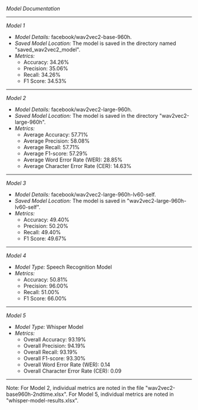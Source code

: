 *Model Documentation*

---

*Model 1*

- *Model Details:* facebook/wav2vec2-base-960h.
- *Saved Model Location:* The model is saved in the directory named "saved_wav2vec2_model".
- *Metrics:*
  - Accuracy: 34.26%
  - Precision: 35.06%
  - Recall: 34.26%
  - F1 Score: 34.53%

---

*Model 2*

- *Model Details:* facebook/wav2vec2-large-960h.
- *Saved Model Location:* The model is saved in the directory "wav2vec2-large-960h".
- *Metrics:*
  - Average Accuracy: 57.71%
  - Average Precision: 58.08%
  - Average Recall: 57.71%
  - Average F1-score: 57.29%
  - Average Word Error Rate (WER): 28.85%
  - Average Character Error Rate (CER): 14.63%

---

*Model 3*

- *Model Details:* facebook/wav2vec2-large-960h-lv60-self.
- *Saved Model Location:* The model is saved in "wav2vec2-large-960h-lv60-self".
- *Metrics:*
  - Accuracy: 49.40%
  - Precision: 50.20%
  - Recall: 49.40%
  - F1 Score: 49.67%

---

*Model 4*

- *Model Type:* Speech Recognition Model
- *Metrics:*
  - Accuracy: 50.81%
  - Precision: 96.00%
  - Recall: 51.00%
  - F1 Score: 66.00%

---

*Model 5*

- *Model Type:* Whisper Model
- *Metrics:*
  - Overall Accuracy: 93.19%
  - Overall Precision: 94.19%
  - Overall Recall: 93.19%
  - Overall F1-score: 93.30%
  - Overall Word Error Rate (WER): 0.14
  - Overall Character Error Rate (CER): 0.09

---

Note: For Model 2, individual metrics are noted in the file "wav2vec2-base960h-2ndtime.xlsx". For Model 5, individual metrics are noted in "whisper-model-results.xlsx".
